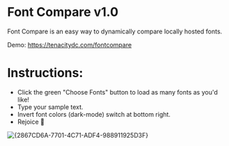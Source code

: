 # Font Compare v1.0

Font Compare is an easy way to dynamically compare locally hosted fonts.

Demo: https://tenacitydc.com/fontcompare

# Instructions:

- Click the green "Choose Fonts" button to load as many fonts as you'd like!
- Type your sample text.
- Invert font colors (dark-mode) switch at bottom right.
- Rejoice 🎉


![{2867CD6A-7701-4C71-ADF4-988911925D3F}](https://github.com/user-attachments/assets/3bb8368f-8ff3-480e-94dd-98ff94f89183)

